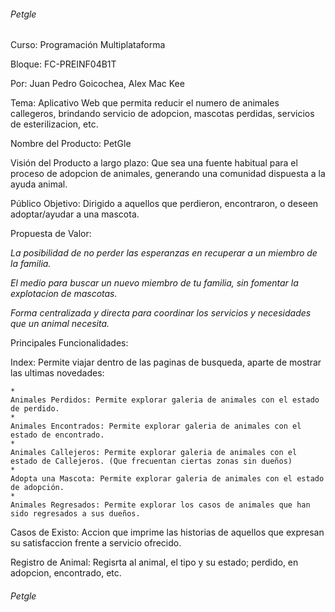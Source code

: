 ###### Petgle

Curso: Programación Multiplataforma

Bloque: FC-PREINF04B1T

Por:
Juan Pedro Goicochea,
Alex Mac Kee

Tema: Aplicativo Web que permita reducir el numero de animales callegeros, brindando servicio de adopcion, mascotas perdidas, servicios de esterilizacion, etc.

Nombre del Producto: PetGle

Visión del Producto a largo plazo: Que sea una fuente habitual para el proceso de adopcion de animales, generando una comunidad dispuesta a la ayuda animal.

Público Objetivo: Dirigido a aquellos que perdieron, encontraron, o deseen adoptar/ayudar a una mascota.

Propuesta de Valor: 

*La posibilidad de no perder las esperanzas en recuperar a un miembro de la familia.*

*El medio para buscar un nuevo miembro de tu familia, sin fomentar la explotacion de mascotas.*

*Forma centralizada y directa para coordinar los servicios y necesidades que un animal necesita.*


Principales Funcionalidades: 

Index: Permite viajar dentro de las paginas de busqueda, aparte de mostrar las ultimas novedades:

    *
    Animales Perdidos: Permite explorar galeria de animales con el estado de perdido.
    *
    Animales Encontrados: Permite explorar galeria de animales con el estado de encontrado.
    *
    Animales Callejeros: Permite explorar galeria de animales con el estado de Callejeros. (Que frecuentan ciertas zonas sin dueños)
    *
    Adopta una Mascota: Permite explorar galeria de animales con el estado de adopción.
    *
    Animales Regresados: Permite explorar los casos de animales que han sido regresados a sus dueños.

    
Casos de Existo: Accion que imprime las historias de aquellos que expresan su satisfaccion frente a servicio ofrecido.

Registro de Animal: Regisrta al animal, el tipo y su estado; perdido, en adopcion, encontrado, etc. 

###### Petgle
